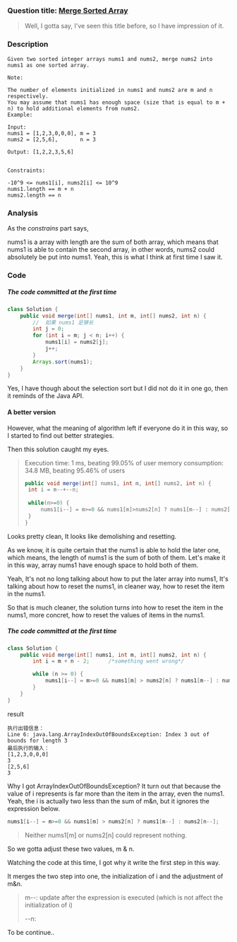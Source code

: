 ### Question title: [Merge Sorted Array](https://leetcode-cn.com/problems/merge-sorted-array/)



> Well, I gotta say, I've seen this title before, so I have impression of it.



### Description

```
Given two sorted integer arrays nums1 and nums2, merge nums2 into nums1 as one sorted array.

Note:

The number of elements initialized in nums1 and nums2 are m and n respectively.
You may assume that nums1 has enough space (size that is equal to m + n) to hold additional elements from nums2.
Example:

Input:
nums1 = [1,2,3,0,0,0], m = 3
nums2 = [2,5,6],       n = 3

Output: [1,2,2,3,5,6]
 

Constraints:

-10^9 <= nums1[i], nums2[i] <= 10^9
nums1.length == m + n
nums2.length == n
```



### Analysis

As the *constrains* part says, 

nums1 is a array with length are the sum of both array, which means that nums1 is able to contain the second array, in other words, nums2 could absolutely be put into nums1. Yeah, this is what I think at first time I saw it.



### Code

##### The code committed at the first time

```java
class Solution {
    public void merge(int[] nums1, int m, int[] nums2, int n) {
        //  如果 nums1 足够长
        int j = 0;
        for (int i = m; j < n; i++) {
            nums1[i] = nums2[j];
            j++;
        }
        Arrays.sort(nums1);
    }
}
```

Yes, I have though about the selection sort but I did not do it in one go, then it reminds of the Java API.



#### A better version

However, what the meaning of algorithm left if everyone do it in this way, so I started to find out better strategies.



Then this solution caught my eyes.

> Execution time: 1 ms, beating 99.05% of user memory consumption: 34.8 MB, beating 95.46% of users
>
> ```java
> public void merge(int[] nums1, int m, int[] nums2, int n) {
>  int i = m--+--n;
>      
>  while(n>=0) {
>      nums1[i--] = m>=0 && nums1[m]>nums2[n] ? nums1[m--] : nums2[n--];
>  }
> }
> ```



Looks pretty clean, It looks like demolishing  and resetting. 

As we know, it is quite certain that the nums1 is able to hold the later one, which means, the length of nums1 is the sum of both of them. Let's make it in this way, array nums1 have enough space to hold both of them.



Yeah, It's not no long talking about how to put the later array into nums1, It's talking about how to reset the nums1, in cleaner way, how to reset the item in the nums1.



So that is much cleaner, the solution turns into how to reset the item in the nums1, more concret, how to reset the values of items in the nums1.



##### The code committed at the first time

```java
class Solution {
    public void merge(int[] nums1, int m, int[] nums2, int n) {
        int i = m + n - 2;		/*something went wrong*/

        while (n >= 0) {
            nums1[i--] = m>=0 && nums1[m] > nums2[n] ? nums1[m--] : nums2[n--];
        }
    }
}
```



result

```
执行出错信息：
Line 6: java.lang.ArrayIndexOutOfBoundsException: Index 3 out of bounds for length 3
最后执行的输入：
[1,2,3,0,0,0]
3
[2,5,6]
3
```



Why I got ArrayIndexOutOfBoundsException? It turn out that because the value of i represents is far more than the item in the array, even the nums1. Yeah, the i is actually two less than the sum of m&n, but it ignores the expression below.

```java
nums1[i--] = m>=0 && nums1[m] > nums2[n] ? nums1[m--] : nums2[n--];
```

> Neither nums1[m] or nums2[n] could represent nothing.

So we gotta adjust these two values, m & n.

Watching the code at this time, I got why it write the first step in this way.

It merges the two step into one, the initialization of i and the adjustment of m&n.

> m--: update after the expression is executed (which is not affect the initialization of i)
>
> --n: 

To be continue..
